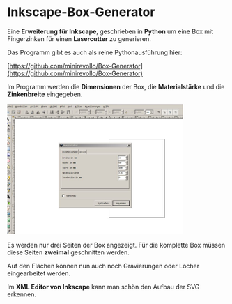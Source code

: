 # Inkscape-Box-Generator

Eine **Erweiterung für Inkscape**, geschrieben in **Python** um eine Box mit Fingerzinken für einen **Lasercutter** zu generieren. 

Das Programm gibt es auch als reine Pythonausführung hier:

 [https://github.com/minirevollo/Box-Generator](https://github.com/minirevollo/Box-Generator)

Im Programm werden die **Dimensionen** der Box, die **Materialstärke** und die **Zinkenbreite** eingegeben.

<img width = "80%" src="IMG/inkscapeboxgenerator1.jpg" />

Es werden nur drei Seiten der Box angezeigt. Für die komplette Box müssen diese Seiten **zweimal** geschnitten werden. 

Auf den Flächen können nun auch noch Gravierungen oder Löcher eingearbeitet werden.

Im **XML Editor von Inkscape** kann man schön den Aufbau der SVG erkennen.




